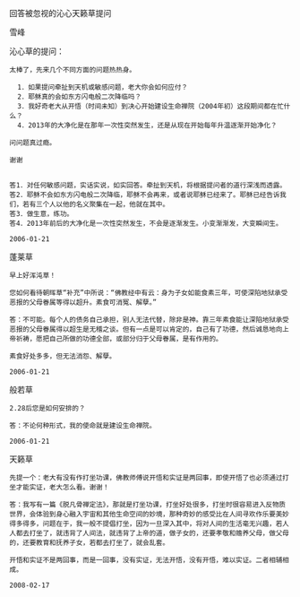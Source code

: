 回答被忽视的沁心天籁草提问

雪峰


沁心草的提问：

    太棒了，先来几个不同方面的问题热热身。

      1．如果提问牵扯到天机或敏感问题，老大你会如何应付？
      2．耶稣真的会如东方闪电般二次降临吗？
      3．我好奇老大从开悟（时间未知）到决心开始建设生命禅院（2004年初）这段期间都在忙什么？
      4．2013年的大净化是在那年一次性突然发生，还是从现在开始每年升温逐渐开始净化？

    问问题真过瘾。

    谢谢


    答1．对任何敏感问题，实话实说，如实回答。牵扯到天机，将根据提问者的道行深浅而透露。
    答2．耶稣不会如东方闪电般二次降临，耶稣不会再来，或者说耶稣已经来了。耶稣已经告诉我们，若有三个人以他的名义聚集在一起，他就在其中。
    答3．做生意，练功。
    答4．2013年前后的大净化是一次性突然发生，不会是逐渐发生。小变渐渐发，大变瞬间生。

    2006-01-21


蓬莱草

    早上好浑沌草！

    您如何看待朝晖草“补充”中所说：“佛教经中有云：身为子女如能食素三年，可使深陷地狱承受恶报的父母眷属等得以超升。素食可消冤、解孽。”

    答：不可能。每个人的债务自己承担，别人无法代替，除非是神。靠三年素食能让深陷地狱承受恶报的父母眷属得以超生是无稽之谈。但有一点是可以肯定的，自己有了功德，然后诚恳地向上帝祈祷，愿把自己所做的功德全部，或部分归于父母眷属，是有作用的。

    素食好处多多，但无法消怨、解孽。

    2006-01-21


般若草

    2.28后您是如何安排的？

    答：不论何种形式，我的使命就是建设生命禅院。

    2006-01-21


天籁草

    先提一个：老大有没有作打坐功课，佛教师傅说开悟和实证是两回事，即使开悟了也必须通过打坐才能实证，老大怎么看。谢谢！

    答：我写有一篇《脱凡骨禅定法》，那就是打坐功课，打坐好处很多，打坐时很容易进入反物质世界，会体验到身心融入宇宙和其他生命空间的妙境，那种奇妙的感受比在人间寻欢作乐要美妙得多得多，问题在于，我一般不提倡打坐，因为一旦深入其中，将对人间的生活毫无兴趣，若人人都去打坐了，就违背了人间法，就违背了上帝的道，做子女的，还要孝敬和赡养父母，做父母的，还要教育和抚养子女，若都去打坐了，就会乱套。

    开悟和实证不是两回事，而是一回事，没有实证，无法开悟，没有开悟，难以实证。二者相辅相成。

    2008-02-17



